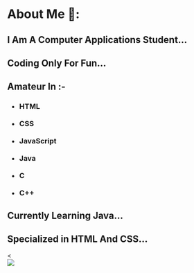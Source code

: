 
<html>
  <head>
    
  </head>
  <body>
    <h1> About Me 📇: </h1>
    <h2>I Am A Computer Applications Student...</h2>
<h2> Coding Only For Fun...</h2>
    <h2>Amateur In :-</h2>
<h3>
    <ul>
      <li>HTML</li>
<br>
      <li>CSS</li>
<br>
      <li>JavaScript</li>
<br>
      <li>Java</li>
<br>
      <li>C</li>
<br>
      <li>C++</li>
    </ul>
</h3>
    <h2>Currently Learning Java...</h2>
    <h2>Specialized in HTML And CSS...</h2>
<<br>
<a href="https://visitcount.itsvg.in">
  <img src="https://visitcount.itsvg.in/api?id=sounaksarbadhikary&label=123&color=1&icon=0&pretty=false" />
</a>
  </body>
</html>

<!---
sounaksarbadhikary/sounaksarbadhikary is a ✨ special ✨ repository because its `README.md` (this file) appears on your GitHub profile.
You can click the Preview link to take a look at your changes.
--->
